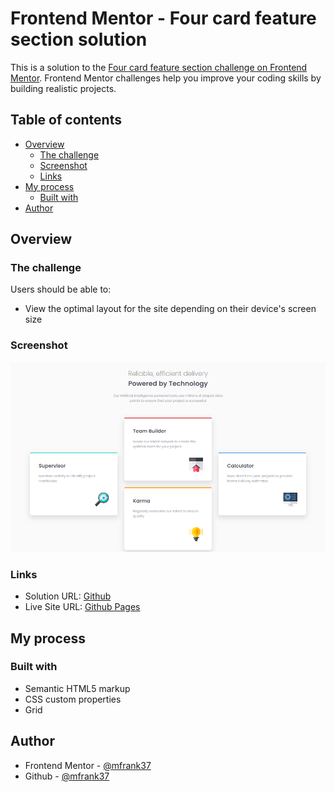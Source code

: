 # Frontend Mentor - Four card feature section solution

This is a solution to the [Four card feature section challenge on Frontend Mentor](https://www.frontendmentor.io/challenges/four-card-feature-section-weK1eFYK). Frontend Mentor challenges help you improve your coding skills by building realistic projects.

## Table of contents

- [Overview](#overview)
  - [The challenge](#the-challenge)
  - [Screenshot](#screenshot)
  - [Links](#links)
- [My process](#my-process)
  - [Built with](#built-with)
- [Author](#author)

## Overview

### The challenge

Users should be able to:

- View the optimal layout for the site depending on their device's screen size

### Screenshot

![screenshot.png](./screenshot.png)

### Links

- Solution URL: [Github](https://github.com/mfrank37/frontend-mastery/tree/master/four-card-feature-section-master)
- Live Site URL: [Github Pages](https://mfrank37.github.io/frontend-mastery/four-card-feature-section-master)

## My process

### Built with

- Semantic HTML5 markup
- CSS custom properties
- Grid

## Author

- Frontend Mentor - [@mfrank37](https://www.frontendmentor.io/profile/mfrank37)
- Github - [@mfrank37](https://github.com/mfrank37)
